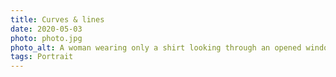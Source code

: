 ```yaml
---
title: Curves & lines
date: 2020-05-03
photo: photo.jpg
photo_alt: A woman wearing only a shirt looking through an opened window
tags: Portrait
---
```

